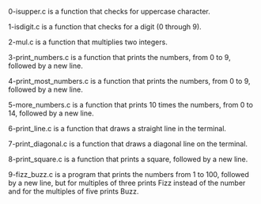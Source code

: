0-isupper.c is a function that checks for uppercase character.

1-isdigit.c is a function that checks for a digit (0 through 9).

2-mul.c is a function that multiplies two integers.

3-print_numbers.c is a function that prints the numbers, from 0 to 9, followed by a new line.

4-print_most_numbers.c is a function that prints the numbers, from 0 to 9, followed by a new line.

5-more_numbers.c is a function that prints 10 times the numbers, from 0 to 14, followed by a new line.

6-print_line.c is a function that draws a straight line in the terminal.

7-print_diagonal.c is a function that draws a diagonal line on the terminal.

8-print_square.c is a function that prints a square, followed by a new line.

9-fizz_buzz.c is a program that prints the numbers from 1 to 100, followed by a new line, but for multiples of three prints Fizz instead of the number and for the multiples of five prints Buzz.
